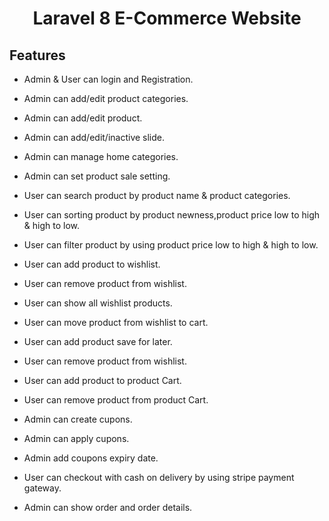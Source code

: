 <h1 align="center">Laravel 8 E-Commerce Website</h1>

## Features

-   <p>Admin & User can login and Registration.</p>
-   <p>Admin can add/edit product categories.</p>
-   <p>Admin can add/edit product.</p>
-   <p>Admin can add/edit/inactive slide.</p>
-   <p>Admin can manage home categories.</p>
-   <p>Admin can set product sale setting.</p>
-   <p>User can search product by product name & product categories.</p>
-   <p>User can sorting product by product newness,product price low to high & high to low.</p>
-   <p>User can filter product by using product price low to high & high to low.</p>
-   <p>User can add product to wishlist.</p>
-   <p>User can remove product from wishlist.</p>
-   <p>User can show all wishlist products.</p>
-   <p>User can move product from wishlist to cart.</p>
-   <p>User can add product save for later.</p>
-   <p>User can remove product from wishlist.</p>
-   <p>User can add product to product Cart.</p>
-   <p>User can remove product from product Cart.</p>
-   <p>Admin can create cupons.</p>
-   <p>Admin can apply cupons.</p>
-   <p>Admin add coupons expiry date.</p>
-   <p>User can checkout with cash on delivery by using stripe payment gateway.</p>
-   <p>Admin can show order and order details.</p>
